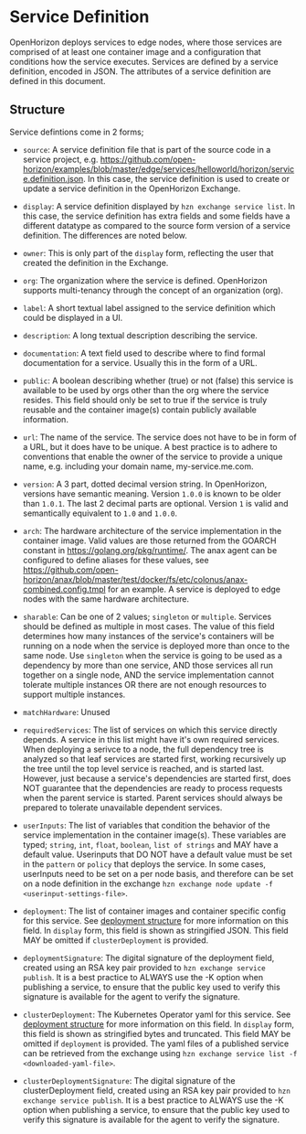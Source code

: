 # Service Definition

OpenHorizon deploys services to edge nodes, where those services are comprised of at least one container image and a configuration that conditions how the service executes.
Services are defined by a service definition, encoded in JSON. The attributes of a service definition are defined in this document.

## Structure

Service defintions come in 2 forms;
- `source`: A service definition file that is part of the source code in a service project, e.g. https://github.com/open-horizon/examples/blob/master/edge/services/helloworld/horizon/service.definition.json.
In this case, the service definition is used to create or update a service definition in the OpenHorizon Exchange.
- `display`: A service definition displayed by `hzn exchange service list`.
In this case, the service definition has extra fields and some fields have a different datatype as compared to the source form version of a service definition.
The differences are noted below.

- `owner`: This is only part of the `display` form, reflecting the user that created the definition in the Exchange.
- `org`: The organization where the service is defined. OpenHorizon supports multi-tenancy through the concept of an organization (org).
- `label`: A short textual label assigned to the service definition which could be displayed in a UI.
- `description`: A long textual description describing the service.
- `documentation`: A text field used to describe where to find formal documentation for a service. Usually this in the form of a URL.
- `public`: A boolean describing whether (true) or not (false) this service is available to be used by orgs other than the org where the service resides. This field should only be set to true if the service is truly reusable and the container image(s) contain publicly available information.
- `url`: The name of the service. The service does not have to be in form of a URL, but it does have to be unique. A best practice is to adhere to conventions that enable the owner of the service to provide a unique name, e.g. including your domain name, my-service.me.com.
- `version`: A 3 part, dotted decimal version string. In OpenHorizon, versions have semantic meaning. Version `1.0.0` is known to be older than `1.0.1`. The last 2 decimal parts are optional. Version `1` is valid and semantically equivalent to `1.0` and `1.0.0`.
- `arch`: The hardware architecture of the service implementation in the container image. Valid values are those returned from the GOARCH constant in https://golang.org/pkg/runtime/. The anax agent can be configured to define aliases for these values, see https://github.com/open-horizon/anax/blob/master/test/docker/fs/etc/colonus/anax-combined.config.tmpl for an example. A service is deployed to edge nodes with the same hardware architecture.
- `sharable`: Can be one of 2 values; `singleton` or `multiple`. Services should be defined as multiple in most cases. The value of this field determines how many instances of the service's containers will be running on a node when the service is deployed more than once to the same node. Use `singleton` when the service is going to be used as a dependency by more than one service, AND those services all run together on a single node, AND the service implementation cannot tolerate multiple instances OR there are not enough resources to support multiple instances.
- `matchHardware`: Unused
- `requiredServices`: The list of services on which this service directly depends. A service in this list might have it's own required services. When deploying a serivce to a node, the full dependency tree is analyzed so that leaf services are started first, working recursively up the tree until the top level service is reached, and is started last. However, just because a service's dependencies are started first, does NOT guarantee that the dependencies are ready to process requests when the parent service is started. Parent services should always be prepared to tolerate unavailable dependent services.
- `userInputs`: The list of variables that condition the behavior of the service implementation in the container image(s). These variables are typed; `string`, `int`, `float`, `boolean`, `list of strings` and MAY have a default value. Userinputs that DO NOT have a default value must be set in the `pattern` or `policy` that deploys the service. In some cases, userInputs need to be set on a per node basis, and therefore can be set on a node definition in the exchange `hzn exchange node update -f <userinput-settings-file>`.
- `deployment`: The list of container images and container specific config for this service. See [deployment structure](./deployment_string.md) for more information on this field. In `display` form, this field is shown as stringified JSON. This field MAY be omitted if `clusterDeployment` is provided.
- `deploymentSignature`: The digital signature of the deployment field, created using an RSA key pair provided to `hzn exchange service publish`. It is a best practice to ALWAYS use the -K option when publishing a service, to ensure that the public key used to verify this signature is available for the agent to verify the signature.
- `clusterDeployment`: The Kubernetes Operator yaml for this service. See [deployment structure](./deployment_string.md) for more information on this field. In `display` form, this field is shown as stringified bytes and truncated. This field MAY be omitted if `deployment` is provided. The yaml files of a published service can be retrieved from the exchange using `hzn exchange service list -f <downloaded-yaml-file>`.
- `clusterDeploymentSignature`: The digital signature of the clusterDeployment field, created using an RSA key pair provided to `hzn exchange service publish`. It is a best practice to ALWAYS use the -K option when publishing a service, to ensure that the public key used to verify this signature is available for the agent to verify the signature.
